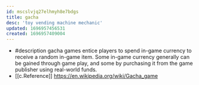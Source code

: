 ```yaml
---
id: mscslvjq27elhmyh8e7bdgs
title: gacha
desc: 'toy vending machine mechanic'
updated: 1696957456531
created: 1696957409004
---
```


- #description gacha games entice players to spend in-game currency to receive a random in-game item. Some in-game currency generally can be gained through game play, and some by purchasing it from the game publisher using real-world funds.
- [[c.Reference]] https://en.wikipedia.org/wiki/Gacha_game